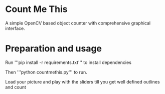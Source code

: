 # Count Me This

A simple OpenCV based object counter with comprehensive graphical interface.

# Preparation and usage

Run '''pip install -r requirements.txt''' to install dependencies

Then '''python countmethis.py''' to run.

Load your picture and play with the sliders till you get well defined outlines and count